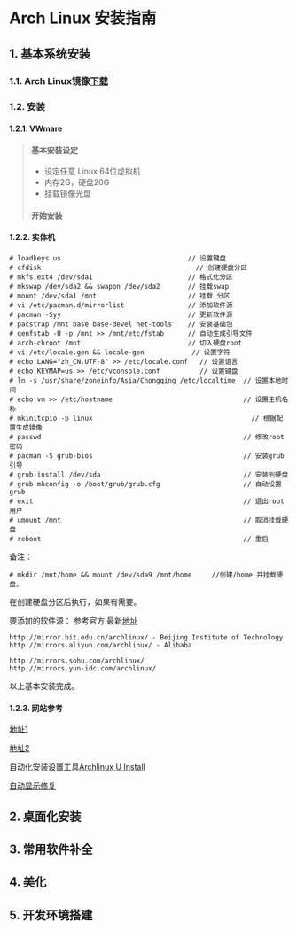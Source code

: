 # Arch Linux  安装指南
## 1.	基本系统安装
### 1.1.	Arch Linux镜像[下载](https://www.archlinux.org/download/)
### 1.2.	安装
#### 1.2.1.	VWmare  
> #### 基本安装设定  
> * 设定任意 Linux 64位虚拟机
> * 内存2G，硬盘20G
> * 挂载镜像光盘
> #### 开始安装
#### 1.2.2.	实体机  

	# loadkeys us                                // 设置键盘
	# cfdisk			                           // 创建硬盘分区
	# mkfs.ext4 /dev/sda1                        // 格式化分区
	# mkswap /dev/sda2 && swapon /dev/sda2       // 挂载swap
	# mount /dev/sda1 /mnt                       // 挂载 分区
	# vi /etc/pacman.d/mirrorlist                // 添加软件源
	# pacman -Syy                                // 更新软件源
	# pacstrap /mnt base base-devel net-tools    // 安装基础包
	# genfstab -U -p /mnt >> /mnt/etc/fstab      // 自动生成引导文件
	# arch-chroot /mnt                           // 切入硬盘root
	# vi /etc/locale.gen && locale-gen		      // 设置字符
	# echo LANG="zh_CN.UTF-8" >> /etc/locale.conf   // 设置语言
	# echo KEYMAP=us >> /etc/vconsole.conf          // 设置键盘
	# ln -s /usr/share/zoneinfo/Asia/Chongqing /etc/localtime  // 设置本地时间
	# echo vm >> /etc/hostname                                 // 设置主机名称
	# mkinitcpio -p linux										 // 根据配置生成镜像
	# passwd                                                   // 修改root密码
	# pacman -S grub-bios                                      // 安装grub引导
	# grub-install /dev/sda                                    // 安装到硬盘
	# grub-mkconfig -o /boot/grub/grub.cfg                     // 自动设置grub
	# exit                                                     // 退出root用户
	# umount /mnt                                              // 取消挂载硬盘
	# reboot                                                   // 重启

备注：
	
	# mkdir /mnt/home && mount /dev/sda9 /mnt/home     //创建/home 并挂载硬盘。
	
在创建硬盘分区后执行，如果有需要。

要添加的软件源： 参考官方 最新[地址](https://wiki.archlinux.org/index.php/Mirrors#China)

	http://mirror.bit.edu.cn/archlinux/ - Beijing Institute of Technology
	http://mirrors.aliyun.com/archlinux/ - Alibaba

	http://mirrors.sohu.com/archlinux/
	http://mirrors.yun-idc.com/archlinux/

以上基本安装完成。

#### 1.2.3.	网站参考   

[地址1](https://bbs.archlinuxcn.org/viewtopic.php?id=1901)  

[地址2](https://bbs.archlinuxcn.org/viewtopic.php?id=1037)

自动化安装设置工具[Archlinux U Install](https://github.com/helmuthdu/aui)

[自动显示修复](http://www.ituring.com.cn/article/120762)
 
## 2.	桌面化安装
## 3.	常用软件补全
## 4.	美化
## 5.	开发环境搭建

